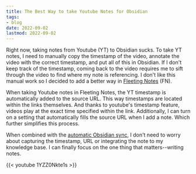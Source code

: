 ```yaml
---
title: The Best Way to take Youtube Notes for Obsidian
tags:
- blog
date: 2022-09-02
lastmod: 2022-09-02
---
```


Right now, taking notes from Youtube (YT) to Obsidian sucks. To take YT notes, I need to manually copy the timestamp of the video, annotate the video with the correct timestamp, and put all of this in Obsidian. If I don't keep track of the timestamp, coming back to the video requires me to sift through the video to find where my note is referencing. I don't like this manual work so I decided to add a better way in [Fleeting Notes](https://fleetingnotes.app) (FN).

When taking Youtube notes in Fleeting Notes, the YT timestamp is automatically added to the source URL. This way timestamps are located within the links themselves. And thanks to youtube's timestamp feature, videos play at the exact time specified within the link. Additionally, I can turn on a setting that automatically fills the source URL when I add a note. Which further simplifies this process. 

When combined with the [automatic Obsidian sync](sync-fleeting-notes-with-obsidian.md), I don't need to worry about capturing the timestamp, URL or integrating the note to my knowledge base. I can finally focus on the one thing that matters--writing notes.

{{\< youtube 1YZZ0Nkte1s >}}
